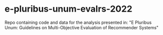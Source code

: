 # e-pluribus-unum-evalrs-2022
Repo containing code and data for the analysis presented in: "E Pluribus Unum: Guidelines on Multi-Objective Evaluation of Recommender Systems"

